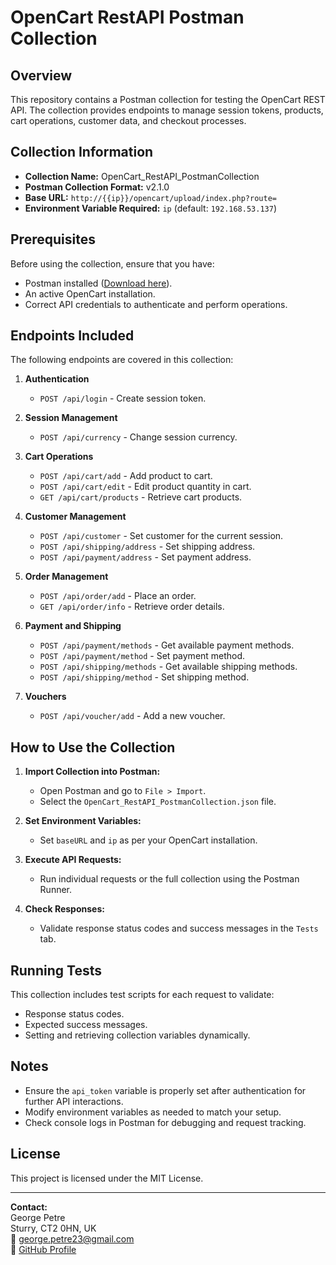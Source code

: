 # OpenCart RestAPI Postman Collection

## Overview
This repository contains a Postman collection for testing the OpenCart REST API. The collection provides endpoints to manage session tokens, products, cart operations, customer data, and checkout processes.

## Collection Information
- **Collection Name:** OpenCart_RestAPI_PostmanCollection
- **Postman Collection Format:** v2.1.0
- **Base URL:** `http://{{ip}}/opencart/upload/index.php?route=`
- **Environment Variable Required:** `ip` (default: `192.168.53.137`)

## Prerequisites
Before using the collection, ensure that you have:
- Postman installed ([Download here](https://www.postman.com/downloads/)).
- An active OpenCart installation.
- Correct API credentials to authenticate and perform operations.

## Endpoints Included
The following endpoints are covered in this collection:

1. **Authentication**
   - `POST /api/login` - Create session token.

2. **Session Management**
   - `POST /api/currency` - Change session currency.

3. **Cart Operations**
   - `POST /api/cart/add` - Add product to cart.
   - `POST /api/cart/edit` - Edit product quantity in cart.
   - `GET /api/cart/products` - Retrieve cart products.

4. **Customer Management**
   - `POST /api/customer` - Set customer for the current session.
   - `POST /api/shipping/address` - Set shipping address.
   - `POST /api/payment/address` - Set payment address.

5. **Order Management**
   - `POST /api/order/add` - Place an order.
   - `GET /api/order/info` - Retrieve order details.

6. **Payment and Shipping**
   - `POST /api/payment/methods` - Get available payment methods.
   - `POST /api/payment/method` - Set payment method.
   - `POST /api/shipping/methods` - Get available shipping methods.
   - `POST /api/shipping/method` - Set shipping method.

7. **Vouchers**
   - `POST /api/voucher/add` - Add a new voucher.

## How to Use the Collection

1. **Import Collection into Postman:**
   - Open Postman and go to `File > Import`.
   - Select the `OpenCart_RestAPI_PostmanCollection.json` file.

2. **Set Environment Variables:**
   - Set `baseURL` and `ip` as per your OpenCart installation.

3. **Execute API Requests:**
   - Run individual requests or the full collection using the Postman Runner.

4. **Check Responses:**
   - Validate response status codes and success messages in the `Tests` tab.

## Running Tests
This collection includes test scripts for each request to validate:
- Response status codes.
- Expected success messages.
- Setting and retrieving collection variables dynamically.

## Notes
- Ensure the `api_token` variable is properly set after authentication for further API interactions.
- Modify environment variables as needed to match your setup.
- Check console logs in Postman for debugging and request tracking.

## License
This project is licensed under the MIT License.

---

**Contact:**  
George Petre  
Sturry, CT2 0HN, UK  
📧 george.petre23@gmail.com  
🔗 [GitHub Profile](https://georgempetre.github.io)
